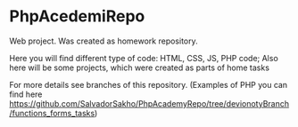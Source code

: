 # PhpAcedemiRepo

Web project.
Was created as homework repository.

Here you will find different type of code: HTML, CSS, JS, PHP code; 
Also here will be some projects, which were created as parts of home tasks

For more details see branches of this repository. (Examples of PHP you can find here https://github.com/SalvadorSakho/PhpAcademyRepo/tree/devionotyBranch/functions_forms_tasks)
